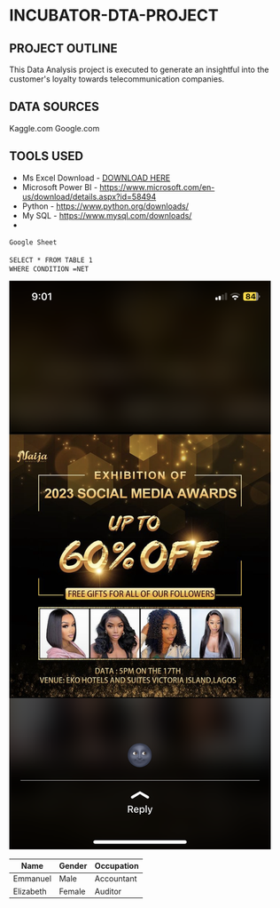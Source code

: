 # INCUBATOR-DTA-PROJECT
## PROJECT OUTLINE 
This Data Analysis project is executed to generate an insightful into the customer's loyalty towards telecommunication companies.

## DATA SOURCES
Kaggle.com
Google.com

## TOOLS USED 
- Ms Excel Download -   [DOWNLOAD HERE](https://www.microsoft.com/en-us/microsoft-365/excel)
- Microsoft Power BI  - https://www.microsoft.com/en-us/download/details.aspx?id=58494
- Python   -   https://www.python.org/downloads/
- My SQL -   https://www.mysql.com/downloads/
- 

```
Google Sheet

SELECT * FROM TABLE 1
WHERE CONDITION =NET

```

![](EMMANUEL.png)


| Name  | Gender | Occupation|
|-----------|----------|----------|
|Emmanuel| Male| Accountant|
|Elizabeth| Female| Auditor|

